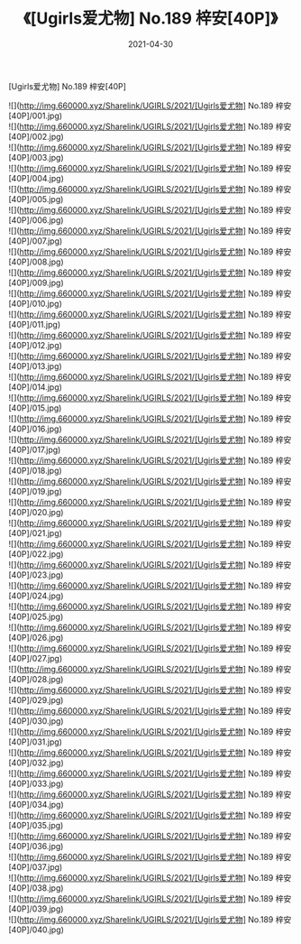 ﻿---
layout: post
title:  《[Ugirls爱尤物] No.189 梓安[40P]》
date:   2021-04-30
img: http://img.660000.xyz/Sharelink/UGIRLS/2021/[Ugirls爱尤物] No.189 梓安[40P]/000.jpg
categories: [美女, 清纯, 唯美]
---

[Ugirls爱尤物] No.189 梓安[40P]

  ![](http://img.660000.xyz/Sharelink/UGIRLS/2021/[Ugirls爱尤物] No.189 梓安[40P]/001.jpg) <br> ![](http://img.660000.xyz/Sharelink/UGIRLS/2021/[Ugirls爱尤物] No.189 梓安[40P]/002.jpg) <br> ![](http://img.660000.xyz/Sharelink/UGIRLS/2021/[Ugirls爱尤物] No.189 梓安[40P]/003.jpg) <br> ![](http://img.660000.xyz/Sharelink/UGIRLS/2021/[Ugirls爱尤物] No.189 梓安[40P]/004.jpg) <br> ![](http://img.660000.xyz/Sharelink/UGIRLS/2021/[Ugirls爱尤物] No.189 梓安[40P]/005.jpg) <br> ![](http://img.660000.xyz/Sharelink/UGIRLS/2021/[Ugirls爱尤物] No.189 梓安[40P]/006.jpg) <br> ![](http://img.660000.xyz/Sharelink/UGIRLS/2021/[Ugirls爱尤物] No.189 梓安[40P]/007.jpg) <br> ![](http://img.660000.xyz/Sharelink/UGIRLS/2021/[Ugirls爱尤物] No.189 梓安[40P]/008.jpg) <br> ![](http://img.660000.xyz/Sharelink/UGIRLS/2021/[Ugirls爱尤物] No.189 梓安[40P]/009.jpg) <br> ![](http://img.660000.xyz/Sharelink/UGIRLS/2021/[Ugirls爱尤物] No.189 梓安[40P]/010.jpg) <br> ![](http://img.660000.xyz/Sharelink/UGIRLS/2021/[Ugirls爱尤物] No.189 梓安[40P]/011.jpg) <br> ![](http://img.660000.xyz/Sharelink/UGIRLS/2021/[Ugirls爱尤物] No.189 梓安[40P]/012.jpg) <br> ![](http://img.660000.xyz/Sharelink/UGIRLS/2021/[Ugirls爱尤物] No.189 梓安[40P]/013.jpg) <br> ![](http://img.660000.xyz/Sharelink/UGIRLS/2021/[Ugirls爱尤物] No.189 梓安[40P]/014.jpg) <br> ![](http://img.660000.xyz/Sharelink/UGIRLS/2021/[Ugirls爱尤物] No.189 梓安[40P]/015.jpg) <br> ![](http://img.660000.xyz/Sharelink/UGIRLS/2021/[Ugirls爱尤物] No.189 梓安[40P]/016.jpg) <br> ![](http://img.660000.xyz/Sharelink/UGIRLS/2021/[Ugirls爱尤物] No.189 梓安[40P]/017.jpg) <br> ![](http://img.660000.xyz/Sharelink/UGIRLS/2021/[Ugirls爱尤物] No.189 梓安[40P]/018.jpg) <br> ![](http://img.660000.xyz/Sharelink/UGIRLS/2021/[Ugirls爱尤物] No.189 梓安[40P]/019.jpg) <br> ![](http://img.660000.xyz/Sharelink/UGIRLS/2021/[Ugirls爱尤物] No.189 梓安[40P]/020.jpg) <br> ![](http://img.660000.xyz/Sharelink/UGIRLS/2021/[Ugirls爱尤物] No.189 梓安[40P]/021.jpg) <br> ![](http://img.660000.xyz/Sharelink/UGIRLS/2021/[Ugirls爱尤物] No.189 梓安[40P]/022.jpg) <br> ![](http://img.660000.xyz/Sharelink/UGIRLS/2021/[Ugirls爱尤物] No.189 梓安[40P]/023.jpg) <br> ![](http://img.660000.xyz/Sharelink/UGIRLS/2021/[Ugirls爱尤物] No.189 梓安[40P]/024.jpg) <br> ![](http://img.660000.xyz/Sharelink/UGIRLS/2021/[Ugirls爱尤物] No.189 梓安[40P]/025.jpg) <br> ![](http://img.660000.xyz/Sharelink/UGIRLS/2021/[Ugirls爱尤物] No.189 梓安[40P]/026.jpg) <br> ![](http://img.660000.xyz/Sharelink/UGIRLS/2021/[Ugirls爱尤物] No.189 梓安[40P]/027.jpg) <br> ![](http://img.660000.xyz/Sharelink/UGIRLS/2021/[Ugirls爱尤物] No.189 梓安[40P]/028.jpg) <br> ![](http://img.660000.xyz/Sharelink/UGIRLS/2021/[Ugirls爱尤物] No.189 梓安[40P]/029.jpg) <br> ![](http://img.660000.xyz/Sharelink/UGIRLS/2021/[Ugirls爱尤物] No.189 梓安[40P]/030.jpg) <br> ![](http://img.660000.xyz/Sharelink/UGIRLS/2021/[Ugirls爱尤物] No.189 梓安[40P]/031.jpg) <br> ![](http://img.660000.xyz/Sharelink/UGIRLS/2021/[Ugirls爱尤物] No.189 梓安[40P]/032.jpg) <br> ![](http://img.660000.xyz/Sharelink/UGIRLS/2021/[Ugirls爱尤物] No.189 梓安[40P]/033.jpg) <br> ![](http://img.660000.xyz/Sharelink/UGIRLS/2021/[Ugirls爱尤物] No.189 梓安[40P]/034.jpg) <br> ![](http://img.660000.xyz/Sharelink/UGIRLS/2021/[Ugirls爱尤物] No.189 梓安[40P]/035.jpg) <br> ![](http://img.660000.xyz/Sharelink/UGIRLS/2021/[Ugirls爱尤物] No.189 梓安[40P]/036.jpg) <br> ![](http://img.660000.xyz/Sharelink/UGIRLS/2021/[Ugirls爱尤物] No.189 梓安[40P]/037.jpg) <br> ![](http://img.660000.xyz/Sharelink/UGIRLS/2021/[Ugirls爱尤物] No.189 梓安[40P]/038.jpg) <br> ![](http://img.660000.xyz/Sharelink/UGIRLS/2021/[Ugirls爱尤物] No.189 梓安[40P]/039.jpg) <br> ![](http://img.660000.xyz/Sharelink/UGIRLS/2021/[Ugirls爱尤物] No.189 梓安[40P]/040.jpg) <br>